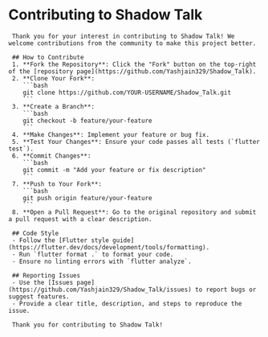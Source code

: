 # Contributing to Shadow Talk

     Thank you for your interest in contributing to Shadow Talk! We welcome contributions from the community to make this project better.

     ## How to Contribute
     1. **Fork the Repository**: Click the "Fork" button on the top-right of the [repository page](https://github.com/Yashjain329/Shadow_Talk).
     2. **Clone Your Fork**:
        ```bash
        git clone https://github.com/YOUR-USERNAME/Shadow_Talk.git
        ```
     3. **Create a Branch**:
        ```bash
        git checkout -b feature/your-feature
        ```
     4. **Make Changes**: Implement your feature or bug fix.
     5. **Test Your Changes**: Ensure your code passes all tests (`flutter test`).
     6. **Commit Changes**:
        ```bash
        git commit -m "Add your feature or fix description"
        ```
     7. **Push to Your Fork**:
        ```bash
        git push origin feature/your-feature
        ```
     8. **Open a Pull Request**: Go to the original repository and submit a pull request with a clear description.

     ## Code Style
     - Follow the [Flutter style guide](https://flutter.dev/docs/development/tools/formatting).
     - Run `flutter format .` to format your code.
     - Ensure no linting errors with `flutter analyze`.

     ## Reporting Issues
     - Use the [Issues page](https://github.com/Yashjain329/Shadow_Talk/issues) to report bugs or suggest features.
     - Provide a clear title, description, and steps to reproduce the issue.

     Thank you for contributing to Shadow Talk!
